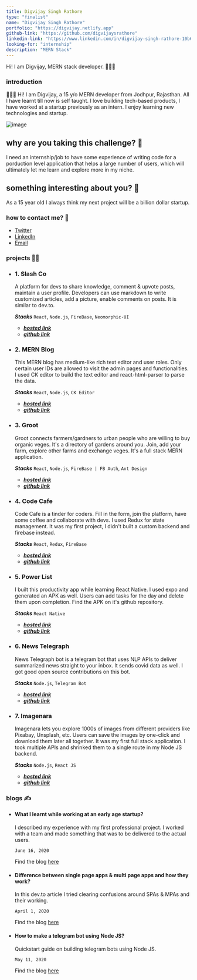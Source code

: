 ```yaml
---
title: Digvijay Singh Rathore
type: "finalist"
name: "Digvijay Singh Rathore"
portfolio: "https://digvijay.netlify.app"
github-link: "https://github.com/digvijaysrathore"
linkedin-link: "https://www.linkedin.com/in/digvijay-singh-rathore-10b632190/"
looking-for: "internship"
description: "MERN Stack"
---
```


Hi! I am Digvijay, MERN stack developer. 👋👨‍💻

### introduction

👋👨‍💻 Hi! I am Digvijay, a 15 y/o MERN developer from Jodhpur, Rajasthan. All I have learnt till now is self taught. I love building tech-based products, I have worked at a startup previously as an intern. I enjoy learning new technologies and startup.

![image](https://avatars3.githubusercontent.com/u/59700645?s=460&u=59aaf467f690a7216b807c927c9b4b399657d98a&v=4)

## why are you taking this challenge? 🤷

I need an internship/job to have some experience of writing code for a porduction level application that helps a large number of users, which will ultimately let me learn and explore more in my niche.

## something interesting about you? 🤩

As a 15 year old I always think my next project will be a billion dollar startup.

### how to contact me? 📮

- [Twitter](https://twitter.com/novadigvijay)
- [LinkedIn](https://www.linkedin.com/in/digvijaysrathore)
- [Email](dynamicdigvijay@gmail.com)

### projects 🧑‍💻

- ### 1. Slash Co    

    A platform for devs to share knowledge, comment & upvote posts, maintain a user profile. Developers can use markdown to write customized articles, add a picture, enable comments on posts. It is similar to dev.to.

    **_Stacks_** `React`, `Node.js`, `FireBase`, `Neomorphic-UI`

    - [**_hosted link_**](https://slashco.netlify.app/)    
    - [**_github link_**](https://github.com/digvijaysrathore/slash-frontend/) 

- ### 2. MERN Blog    

    This MERN blog has medium-like rich text editor and user roles. Only certain user IDs are allowed to visit the admin pages and functionalities. I used CK editor to build the text editor and react-html-parser to parse the data.

    **_Stacks_** `React`, `Node.js`, `CK Editor`

    - [**_hosted link_**](https://theindialab.netlify.app/)    
    - [**_github link_**](https://github.com/digvijaysrathore/mern-blog/) 

- ### 3. Groot   

    Groot connects farmers/gardners to urban people who are willing to buy organic veges. It's a directory of gardens around you. Join, add your farm, explore other farms and exchange veges. It's a full stack MERN application.

    **_Stacks_** `React`, `Node.js`, `FireBase | FB Auth`, `Ant Design`

    - [**_hosted link_**](https://grootconnect.netlify.app/)    
    - [**_github link_**](https://github.com/digvijaysrathore/groot-frontend/) 

- ### 4. Code Cafe   

    Code Cafe is a tinder for coders. Fill in the form, join the platform, have some coffee and collaborate with devs. I used Redux for state management. It was my first project, I didn't built a custom backend and firebase instead. 

    **_Stacks_** `React`, `Redux`, `FireBase`

    - [**_hosted link_**](https://novacafe.netlify.app/)    
    - [**_github link_**](https://github.com/digvijaysrathore/codecafe/) 

- ### 5. Power List  

    I built this productivity app while learning React Native. I used expo and generated an APK as well. Users can add tasks for the day and delete them upon completion. Find the APK on it's github repository.

    **_Stacks_** `React Native`

    - [**_hosted link_**](https://github.com/digvijaysrathore/powerlist)   
    - [**_github link_**](https://github.com/digvijaysrathore/powerlist) 

- ### 6. News Telegraph    

    News Telegraph bot is a telegram bot that uses NLP APIs to deliver summarized news straight to your inbox. It sends covid data as well. I got good open source contributions on this bot.

    **_Stacks_** `Node.js`, `Telegram Bot`

    - [**_hosted link_**](https://newstelegraph.netlify.app/)    
    - [**_github link_**](https://github.com/digvijaysrathore/newstelegraph) 

- ### 7. Imagenara

	Imagenara lets you explore 1000s of images from different providers like Pixabay, Unsplash, etc. Users can save the images by one-click and download them later all together. It was my first full stack application. I took multiple APIs and shrinked them to a single route in my Node JS backend.

	**_Stacks_** `Node.js`, `React JS`

	- [**_hosted link_**](https://imagenara.netlify.app)   
    - [**_github link_**](https://github.com/digvijaysrathore/imagenara-frontend) 

### blogs ✍️

- ####  What I learnt while working at an early age startup?
        
    I described my experience with my first professional project. I worked with a team and made something that was to be delivered to the actual users.

     `June 16, 2020`

    Find the blog [here](https://medium.com/@digvijaysrathore/what-i-learnt-working-at-an-early-stage-startup-as-a-developer-fa6f01e2916f)

- ####  Difference between single page apps & multi page apps and how they work?
        
    In this dev.to article I tried clearing confusions around SPAs & MPAs and their working.

    `April 1, 2020`

    Find the blog [here](https://dev.to/digvijaysrathore/what-are-single-page-applications-and-difference-between-spas-multi-page-apps-2hp)

- ####  How to make a telegram bot using Node JS?
        
    Quickstart guide on building telegram bots using Node JS.

    `May 11, 2020`

    Find the blog [here](https://dev.to/digvijaysrathore/how-to-make-a-telegram-bot-using-node-js-2o6b)